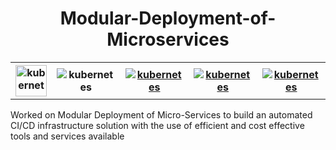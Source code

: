<h1 align="center">Modular-Deployment-of-Microservices</h1>
<table style="width:100%">
  <tr>
    <th><img src="https://kubernetes.io/images/kubernetes-horizontal-color.png" height=50px weidth=50px alt="kubernetes" /></th>
    <th><img src="https://kubernetes.io/images/kubernetes-horizontal-color.png"  alt="kubernetes" /></th>
    <th><a href="https://kubernetes.io/"><img src="https://assets.stickpng.com/images/58480a44cef1014c0b5e4917.png" alt="kubernetes" /></a> </th>
    <th><a href="https://kubernetes.io/"><img src="https://assets.stickpng.com/images/58480a44cef1014c0b5e4917.png" alt="kubernetes" /></a> </th>
    <th><a href="https://kubernetes.io/"><img src="https://assets.stickpng.com/images/58480a44cef1014c0b5e4917.png" alt="kubernetes" /></a> </th>
  </tr>
</table>
Worked on Modular Deployment of Micro-Services to build an automated CI/CD infrastructure solution with the use of efficient and cost effective tools and services available
